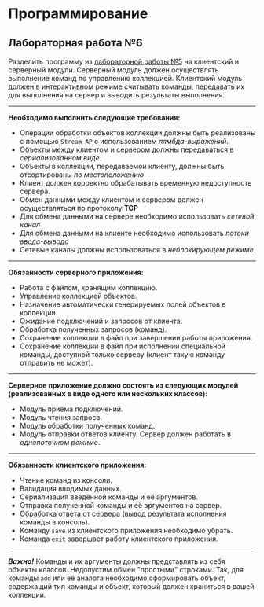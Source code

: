 # Программирование
## Лабораторная работа №6
Разделить программу из [лабораторной работы №5](https://github.com/Linuccia/Laba5) на клиентский и серверный модули. Серверный модуль должен осуществлять выполнение команд по управлению коллекцией. Клиентский модуль должен в интерактивном режиме считывать команды, передавать их для выполнения на сервер и выводить результаты выполнения.
***
**Необходимо выполнить следующие требования:**
+	Операции обработки объектов коллекции должны быть реализованы с помощью `Stream AP` с использованием *лямбда-выражений*.
+	Объекты между клиентом и сервером должны передаваться в *сериализованном виде*.
+	Объекты в коллекции, передаваемой клиенту, должны быть отсортированы *по местоположению*
+	Клиент должен корректно обрабатывать временную недоступность сервера.
+	Обмен данными между клиентом и сервером должен осуществляться по протоколу **TCP**
+	Для обмена данными на сервере необходимо использовать *сетевой канал*
+	Для обмена данными на клиенте необходимо использовать *потоки ввода-вывода*
+	Сетевые каналы должны использоваться в *неблокирующем режиме*.
***
**Обязанности серверного приложения:**
+	Работа с файлом, хранящим коллекцию.
+	Управление коллекцией объектов.
+	Назначение автоматически генерируемых полей объектов в коллекции.
+	Ожидание подключений и запросов от клиента.
+	Обработка полученных запросов (команд).
+	Сохранение коллекции в файл при завершении работы приложения.
+	Сохранение коллекции в файл при исполнении специальной команды, доступной только серверу (клиент такую команду отправить не может).
***
**Серверное приложение должно состоять из следующих модулей (реализованных в виде одного или нескольких классов):**
+	Модуль приёма подключений.
+	Модуль чтения запроса.
+	Модуль обработки полученных команд.
+	Модуль отправки ответов клиенту.
Сервер должен работать в *однопоточном режиме*.
***
**Обязанности клиентского приложения:**
+	Чтение команд из консоли.
+	Валидация вводимых данных.
+	Сериализация введённой команды и её аргументов.
+	Отправка полученной команды и её аргументов на сервер.
+	Обработка ответа от сервера (вывод результата исполнения команды в консоль).
+	Команду `save` из клиентского приложения необходимо убрать.
+	Команда `exit` завершает работу клиентского приложения.
***
***Важно!*** Команды и их аргументы должны представлять из себя объекты классов. Недопустим обмен "простыми" строками. Так, для команды `add` или её аналога необходимо сформировать объект, содержащий тип команды и объект, который должен храниться в вашей коллекции.
